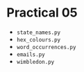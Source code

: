 # Practical 05

- `state_names.py`
- `hex_colours.py`
- `word_occurrences.py`
- `emails.py`
- `wimbledon.py`